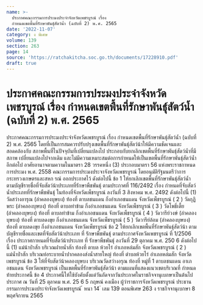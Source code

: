 ```yaml
---
name: >-
  ประกาศคณะกรรมการประมงประจำจังหวัดเพชรบูรณ์ เรื่อง
  กำหนดเขตพื้นที่รักษาพันธุ์สัตว์น้ำ (ฉบับที่ 2) พ.ศ. 2565
date: '2022-11-07'
category: ง พิเศษ
volume: 139
section: 263
page: 14
source: 'https://ratchakitcha.soc.go.th/documents/17228910.pdf'
draft: true
---
```


# ประกาศคณะกรรมการประมงประจำจังหวัดเพชรบูรณ์ เรื่อง กำหนดเขตพื้นที่รักษาพันธุ์สัตว์น้ำ (ฉบับที่ 2) พ.ศ. 2565

ประกาศคณะกรรมการประมงประจำจังหวัดเพชรบูรณ์ เรื่อง กำหนดเขตพื้นที่รักษาพันธุ์สัตว์น้ำ (ฉบับที่ 2) พ.ศ. 2565 โดยที่เป็นการสมควรปรับปรุงเขตพื้นที่รักษาพันธุ์สัตว์น้าให้มีความชัดเจนและสอดคล้องกับ สภาพพื้นที่ในปัจจุบันที่เปลี่ยนแปลงไป ประกอบกับยกเลิกเขตพื้นที่รักษาพันธุ์สัตว์น้ำที่มีสภาพ เปลี่ยนแปลงไปจากเดิม และไม่มีความเหมาะสมต่อการกำหนดให้เป็นเขตพื้นที่รักษาพันธุ์สัตว์น้ำอีกต่อไป อาศัยอานาจตามความในมาตรา 28 วรรคหนึ่ง (3) ประกอบมาตรา 56 แห่งพระราชกาหนด การประมง พ.ศ. 2558 คณะกรรมการประมงประจาจังหวัดเพชรบูรณ์ โดยอนุมัติรัฐมนตรีว่าการ กระทรวงเกษตรและสหก รณ์ ออกประกาศไว้ ดังต่อไปนี้ ข้อ 1 ให้ยกเลิกเขตพื้นที่รักษาพันธุ์สัตว์น้ำ ตามบัญชีรายชื่อที่จับสัตว์น้าประเภทที่รักษาพืชพันธุ์ ตามประกาศที่ 116/2492 เรื่อง กำหนดที่จับสัตว์น้ำประเภทที่รักษาพืชพันธุ์ ในท้องที่จังหวัดเพ็ชรบูรณ์ ลงวันที่ 3 สิงหาคม พ.ศ. 2492 ดังต่อไปนี้ (1) วัดสว่างอารุณ (ลำคลองบุษบง) ท้องที่ ตาบลชนแดน กิ่งอำเภอชนแดน จังหวัดเพ็ชรบูรณ์ ( 2 ) วัดกุฏิพระ (ลำคลองบุษบง) ท้องที่ ตาบลท่าข้าม กิ่งอำเภอชนแดน จังหวัดเพ็ชรบูรณ์ ( 3 ) วัดโพธิ์เตี้ย (ลำคลองบุษบง) ท้องที่ ตาบลท่าข้าม กิ่งอำเภอชนแดน จังหวัดเพ็ชรบูรณ์ ( 4 ) วัดวารีย์วงษ์ (ลำคลองบุษบง) ท้องที่ ตาบลดงขุย กิ่งอำเภอชนแดน จังหวัดเพ็ชรบูรณ์ ( 5 ) วัดวารีย์ล้อม (ลำคลองบุษบง) ท้องที่ ตาบลดงขุย กิ่งอำเภอชนแดน จังหวัดเพ็ชรบูรณ์ ข้อ 2 ให้ยกเลิกเขตพื้นที่รักษาพันธุ์สัตว์น้า ตามบัญชีรายชื่อและเขตที่จับสัตว์น้าประเภท ที่ รักษาพืชพันธุ์ ตามประกาศจังหวัดเพชรบูรณ์ ที่ 1/2506 เรื่อง ประกาศกาหนดที่จับสัตว์น้าประเภท ที่ รักษาพืชพันธุ์ ลงวันที่ 29 ตุลาคม พ.ศ. 250 6 ดังต่อไปนี้ (1) แม่น้าป่าสัก บริเวณฝายน้ำสัก ท้องที่ ตาบล ห้วยไร่ อำเภอหล่มสัก จังหวัดเพชรบูรณ์ ( 2 ) แม่น้ำป่าสัก บริเวณท่อระบายน้ำปากคลองส่งน้ำสายใหญ่ ท้องที่ ตำบลห้วยไร่ อำเภอหล่มสัก จังหวัดเพชรบูรณ์ ข้อ 3 ให้ที่จับสัตว์น้าคลองบุษบง บริเวณวัดสว่างอรุณ ท้องที่ หมู่ที่ 1 ตาบลชนแดน อาเภอชนแดน จังหวัดเพชรบูรณ์ เป็นเขตพื้นที่รักษาพันธุ์สัตว์น้า ตามแผนที่แสดงแนวเขตบริเวณที่ กำหนดท้ายประกาศนี้ ข้อ 4 ประกาศนี้ให้ใช้บังคับตั้งแต่วันถัดจากวันประกาศในราชกิจจานุเบกษาเป็นต้นไป ประกาศ ณ วันที่ 25 ตุลาคม พ.ศ. 25 6 5 กฤษณ์ คงเมือง ผู้ว่าราชการจังหวัดเพชรบูรณ์ ประธานกรรมการประมงประจำจังหวัดเพชรบูรณ์ ้ หนา 14 ่ เลม 139 ตอนพิเศษ 263 ง ราชกิจจานุเบกษา 8 พฤศจิกายน 2565

